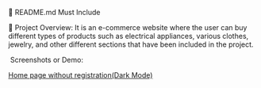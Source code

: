 📄 README.md Must Include

📝 Project Overview:
It is an e-commerce website where the user can buy different types of products such as electrical appliances, various clothes, jewelry, and other different sections that have been included in the project.


 ️ Screenshots or Demo:


 [Home page without registration(Dark Mode)](./src/assets/Screenshot_6.png)






